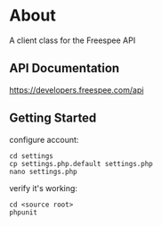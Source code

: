 # About

A client class for the Freespee API

## API Documentation

https://developers.freespee.com/api


## Getting Started

configure account:
```
cd settings
cp settings.php.default settings.php
nano settings.php
```

verify it's working:

```
cd <source root>
phpunit
```
